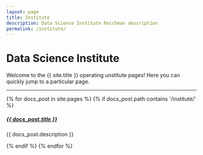 ```yaml
---
layout: page
title: Institute
description: Data Science Institute Reichman description
permalink: /institute/
---
```


# Data Science Institute

Welcome to the {{ site.title }} operating unstitute pages! Here you can quickly jump to a 
particular page.

<div class="section-index">
  <hr class="panel-line">
  {% for docs_post in site.pages %}
    {% if docs_post.path contains '/institute/' %}
      <div class="entry">
        <h5><a href="{{ docs_post.url | prepend: site.baseurl }}">{{ docs_post.title }}</a></h5>
        <p>{{ docs_post.description }}</p>
      </div>
    {% endif %}
  {% endfor %}
</div>

